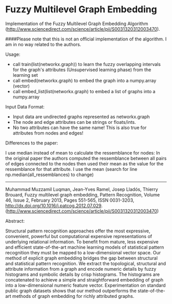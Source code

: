 # Fuzzy Multilevel Graph Embedding
Implementation of the Fuzzy Multilevel Graph Embedding Algorithm (http://www.sciencedirect.com/science/article/pii/S0031320312003470). 

####Please note that this is not an official implementation of the algorithm. I am in no way related to the authors.

Usage:

- call train(list(networkx.graph)) to learn the fuzzy overlapping
intervals for the graph's attributes (Unsupervised learning phase)
from the learning set
- call embed(networkx.graph) to embed the graph into a numpy.array (vector)
- call embed_list(list(networkx.graph) to embed a list of graphs into a numpy.array

Input Data Format:

- Input data are undirected graphs represented as networkx.graph
- The node and edge attributes can be strings or floats/ints. 
- No two attributes can have the same name! This is also true for attributes from nodes and edges!

Differences to the paper:

I use median instead of mean to calculate the ressemblance
for nodes: In the original paper the authors computed
the ressemblance between all pairs of edges connected to the nodes
then used their mean as the value for the ressemblance for that
attribute. I use the mean (search for line np.median(all_ressemblances) to change)

----

Muhammad Muzzamil Luqman, Jean-Yves Ramel, Josep Lladós, Thierry Brouard, Fuzzy multilevel graph embedding, Pattern Recognition, Volume 46, Issue 2, February 2013, Pages 551-565, ISSN 0031-3203, http://dx.doi.org/10.1016/j.patcog.2012.07.029.
(http://www.sciencedirect.com/science/article/pii/S0031320312003470)

Abstract:

Structural pattern recognition approaches offer the most expressive, convenient, powerful but computational expensive representations of underlying relational information. To benefit from mature, less expensive and efficient state-of-the-art machine learning models of statistical pattern recognition they must be mapped to a low-dimensional vector space. Our method of explicit graph embedding bridges the gap between structural and statistical pattern recognition. We extract the topological, structural and attribute information from a graph and encode numeric details by fuzzy histograms and symbolic details by crisp histograms. The histograms are concatenated to achieve a simple and straightforward embedding of graph into a low-dimensional numeric feature vector. Experimentation on standard public graph datasets shows that our method outperforms the state-of-the-art methods of graph embedding for richly attributed graphs.

